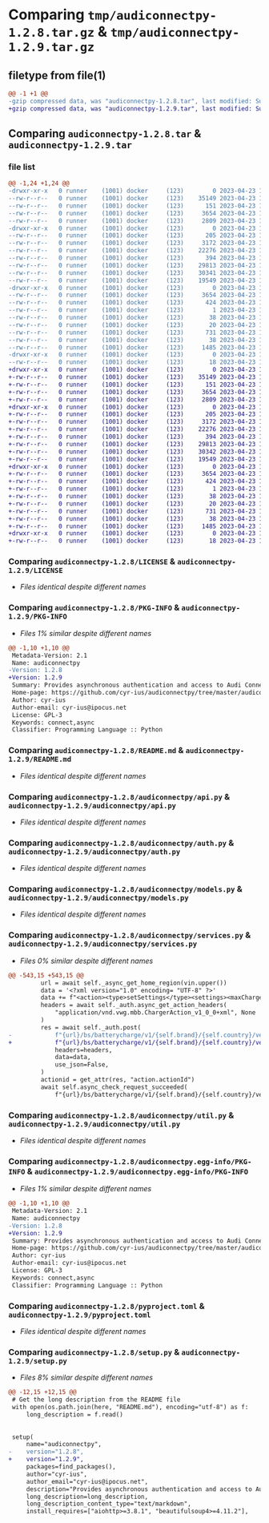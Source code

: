 # Comparing `tmp/audiconnectpy-1.2.8.tar.gz` & `tmp/audiconnectpy-1.2.9.tar.gz`

## filetype from file(1)

```diff
@@ -1 +1 @@
-gzip compressed data, was "audiconnectpy-1.2.8.tar", last modified: Sun Apr 23 17:47:31 2023, max compression
+gzip compressed data, was "audiconnectpy-1.2.9.tar", last modified: Sun Apr 23 17:55:18 2023, max compression
```

## Comparing `audiconnectpy-1.2.8.tar` & `audiconnectpy-1.2.9.tar`

### file list

```diff
@@ -1,24 +1,24 @@
-drwxr-xr-x   0 runner    (1001) docker     (123)        0 2023-04-23 17:47:31.480315 audiconnectpy-1.2.8/
--rw-r--r--   0 runner    (1001) docker     (123)    35149 2023-04-23 17:47:19.000000 audiconnectpy-1.2.8/LICENSE
--rw-r--r--   0 runner    (1001) docker     (123)      151 2023-04-23 17:47:19.000000 audiconnectpy-1.2.8/MANIFEST.in
--rw-r--r--   0 runner    (1001) docker     (123)     3654 2023-04-23 17:47:31.480315 audiconnectpy-1.2.8/PKG-INFO
--rw-r--r--   0 runner    (1001) docker     (123)     2809 2023-04-23 17:47:19.000000 audiconnectpy-1.2.8/README.md
-drwxr-xr-x   0 runner    (1001) docker     (123)        0 2023-04-23 17:47:31.476315 audiconnectpy-1.2.8/audiconnectpy/
--rw-r--r--   0 runner    (1001) docker     (123)      205 2023-04-23 17:47:19.000000 audiconnectpy-1.2.8/audiconnectpy/__init__.py
--rw-r--r--   0 runner    (1001) docker     (123)     3172 2023-04-23 17:47:19.000000 audiconnectpy-1.2.8/audiconnectpy/api.py
--rw-r--r--   0 runner    (1001) docker     (123)    22276 2023-04-23 17:47:19.000000 audiconnectpy-1.2.8/audiconnectpy/auth.py
--rw-r--r--   0 runner    (1001) docker     (123)      394 2023-04-23 17:47:19.000000 audiconnectpy-1.2.8/audiconnectpy/exceptions.py
--rw-r--r--   0 runner    (1001) docker     (123)    29813 2023-04-23 17:47:19.000000 audiconnectpy-1.2.8/audiconnectpy/models.py
--rw-r--r--   0 runner    (1001) docker     (123)    30341 2023-04-23 17:47:19.000000 audiconnectpy-1.2.8/audiconnectpy/services.py
--rw-r--r--   0 runner    (1001) docker     (123)    19549 2023-04-23 17:47:19.000000 audiconnectpy-1.2.8/audiconnectpy/util.py
-drwxr-xr-x   0 runner    (1001) docker     (123)        0 2023-04-23 17:47:31.480315 audiconnectpy-1.2.8/audiconnectpy.egg-info/
--rw-r--r--   0 runner    (1001) docker     (123)     3654 2023-04-23 17:47:31.000000 audiconnectpy-1.2.8/audiconnectpy.egg-info/PKG-INFO
--rw-r--r--   0 runner    (1001) docker     (123)      424 2023-04-23 17:47:31.000000 audiconnectpy-1.2.8/audiconnectpy.egg-info/SOURCES.txt
--rw-r--r--   0 runner    (1001) docker     (123)        1 2023-04-23 17:47:31.000000 audiconnectpy-1.2.8/audiconnectpy.egg-info/dependency_links.txt
--rw-r--r--   0 runner    (1001) docker     (123)       38 2023-04-23 17:47:31.000000 audiconnectpy-1.2.8/audiconnectpy.egg-info/requires.txt
--rw-r--r--   0 runner    (1001) docker     (123)       20 2023-04-23 17:47:31.000000 audiconnectpy-1.2.8/audiconnectpy.egg-info/top_level.txt
--rw-r--r--   0 runner    (1001) docker     (123)      731 2023-04-23 17:47:19.000000 audiconnectpy-1.2.8/pyproject.toml
--rw-r--r--   0 runner    (1001) docker     (123)       38 2023-04-23 17:47:31.480315 audiconnectpy-1.2.8/setup.cfg
--rw-r--r--   0 runner    (1001) docker     (123)     1485 2023-04-23 17:47:28.000000 audiconnectpy-1.2.8/setup.py
-drwxr-xr-x   0 runner    (1001) docker     (123)        0 2023-04-23 17:47:31.480315 audiconnectpy-1.2.8/tests/
--rw-r--r--   0 runner    (1001) docker     (123)       18 2023-04-23 17:47:19.000000 audiconnectpy-1.2.8/tests/__init__.py
+drwxr-xr-x   0 runner    (1001) docker     (123)        0 2023-04-23 17:55:18.922106 audiconnectpy-1.2.9/
+-rw-r--r--   0 runner    (1001) docker     (123)    35149 2023-04-23 17:55:08.000000 audiconnectpy-1.2.9/LICENSE
+-rw-r--r--   0 runner    (1001) docker     (123)      151 2023-04-23 17:55:08.000000 audiconnectpy-1.2.9/MANIFEST.in
+-rw-r--r--   0 runner    (1001) docker     (123)     3654 2023-04-23 17:55:18.922106 audiconnectpy-1.2.9/PKG-INFO
+-rw-r--r--   0 runner    (1001) docker     (123)     2809 2023-04-23 17:55:08.000000 audiconnectpy-1.2.9/README.md
+drwxr-xr-x   0 runner    (1001) docker     (123)        0 2023-04-23 17:55:18.922106 audiconnectpy-1.2.9/audiconnectpy/
+-rw-r--r--   0 runner    (1001) docker     (123)      205 2023-04-23 17:55:08.000000 audiconnectpy-1.2.9/audiconnectpy/__init__.py
+-rw-r--r--   0 runner    (1001) docker     (123)     3172 2023-04-23 17:55:08.000000 audiconnectpy-1.2.9/audiconnectpy/api.py
+-rw-r--r--   0 runner    (1001) docker     (123)    22276 2023-04-23 17:55:08.000000 audiconnectpy-1.2.9/audiconnectpy/auth.py
+-rw-r--r--   0 runner    (1001) docker     (123)      394 2023-04-23 17:55:08.000000 audiconnectpy-1.2.9/audiconnectpy/exceptions.py
+-rw-r--r--   0 runner    (1001) docker     (123)    29813 2023-04-23 17:55:08.000000 audiconnectpy-1.2.9/audiconnectpy/models.py
+-rw-r--r--   0 runner    (1001) docker     (123)    30342 2023-04-23 17:55:08.000000 audiconnectpy-1.2.9/audiconnectpy/services.py
+-rw-r--r--   0 runner    (1001) docker     (123)    19549 2023-04-23 17:55:08.000000 audiconnectpy-1.2.9/audiconnectpy/util.py
+drwxr-xr-x   0 runner    (1001) docker     (123)        0 2023-04-23 17:55:18.922106 audiconnectpy-1.2.9/audiconnectpy.egg-info/
+-rw-r--r--   0 runner    (1001) docker     (123)     3654 2023-04-23 17:55:18.000000 audiconnectpy-1.2.9/audiconnectpy.egg-info/PKG-INFO
+-rw-r--r--   0 runner    (1001) docker     (123)      424 2023-04-23 17:55:18.000000 audiconnectpy-1.2.9/audiconnectpy.egg-info/SOURCES.txt
+-rw-r--r--   0 runner    (1001) docker     (123)        1 2023-04-23 17:55:18.000000 audiconnectpy-1.2.9/audiconnectpy.egg-info/dependency_links.txt
+-rw-r--r--   0 runner    (1001) docker     (123)       38 2023-04-23 17:55:18.000000 audiconnectpy-1.2.9/audiconnectpy.egg-info/requires.txt
+-rw-r--r--   0 runner    (1001) docker     (123)       20 2023-04-23 17:55:18.000000 audiconnectpy-1.2.9/audiconnectpy.egg-info/top_level.txt
+-rw-r--r--   0 runner    (1001) docker     (123)      731 2023-04-23 17:55:08.000000 audiconnectpy-1.2.9/pyproject.toml
+-rw-r--r--   0 runner    (1001) docker     (123)       38 2023-04-23 17:55:18.922106 audiconnectpy-1.2.9/setup.cfg
+-rw-r--r--   0 runner    (1001) docker     (123)     1485 2023-04-23 17:55:18.000000 audiconnectpy-1.2.9/setup.py
+drwxr-xr-x   0 runner    (1001) docker     (123)        0 2023-04-23 17:55:18.922106 audiconnectpy-1.2.9/tests/
+-rw-r--r--   0 runner    (1001) docker     (123)       18 2023-04-23 17:55:08.000000 audiconnectpy-1.2.9/tests/__init__.py
```

### Comparing `audiconnectpy-1.2.8/LICENSE` & `audiconnectpy-1.2.9/LICENSE`

 * *Files identical despite different names*

### Comparing `audiconnectpy-1.2.8/PKG-INFO` & `audiconnectpy-1.2.9/PKG-INFO`

 * *Files 1% similar despite different names*

```diff
@@ -1,10 +1,10 @@
 Metadata-Version: 2.1
 Name: audiconnectpy
-Version: 1.2.8
+Version: 1.2.9
 Summary: Provides asynchronous authentication and access to Audi Connect
 Home-page: https://github.com/cyr-ius/audiconnectpy/tree/master/audiconnectpy
 Author: cyr-ius
 Author-email: cyr-ius@ipocus.net
 License: GPL-3
 Keywords: connect,async
 Classifier: Programming Language :: Python
```

### Comparing `audiconnectpy-1.2.8/README.md` & `audiconnectpy-1.2.9/README.md`

 * *Files identical despite different names*

### Comparing `audiconnectpy-1.2.8/audiconnectpy/api.py` & `audiconnectpy-1.2.9/audiconnectpy/api.py`

 * *Files identical despite different names*

### Comparing `audiconnectpy-1.2.8/audiconnectpy/auth.py` & `audiconnectpy-1.2.9/audiconnectpy/auth.py`

 * *Files identical despite different names*

### Comparing `audiconnectpy-1.2.8/audiconnectpy/models.py` & `audiconnectpy-1.2.9/audiconnectpy/models.py`

 * *Files identical despite different names*

### Comparing `audiconnectpy-1.2.8/audiconnectpy/services.py` & `audiconnectpy-1.2.9/audiconnectpy/services.py`

 * *Files 0% similar despite different names*

```diff
@@ -543,15 +543,15 @@
         url = await self._async_get_home_region(vin.upper())
         data = '<?xml version="1.0" encoding= "UTF-8" ?>'
         data += f"<action><type>setSettings</type><settings><maxChargeCurrent>{int(current)}</maxChargeCurrent></settings></action>"
         headers = await self._auth.async_get_action_headers(
             "application/vnd.vwg.mbb.ChargerAction_v1_0_0+xml", None
         )
         res = await self._auth.post(
-            f"{url}/bs/batterycharge/v1/{self.brand}/{self.country}/vehicles/{vin.upper()}/charger/action",
+            f"{url}/bs/batterycharge/v1/{self.brand}/{self.country}/vehicles/{vin.upper()}/charger/actions",
             headers=headers,
             data=data,
             use_json=False,
         )
         actionid = get_attr(res, "action.actionId")
         await self.async_check_request_succeeded(
             f"{url}/bs/batterycharge/v1/{self.brand}/{self.country}/vehicles/{vin.upper()}/charger/actions/{actionid}",
```

### Comparing `audiconnectpy-1.2.8/audiconnectpy/util.py` & `audiconnectpy-1.2.9/audiconnectpy/util.py`

 * *Files identical despite different names*

### Comparing `audiconnectpy-1.2.8/audiconnectpy.egg-info/PKG-INFO` & `audiconnectpy-1.2.9/audiconnectpy.egg-info/PKG-INFO`

 * *Files 1% similar despite different names*

```diff
@@ -1,10 +1,10 @@
 Metadata-Version: 2.1
 Name: audiconnectpy
-Version: 1.2.8
+Version: 1.2.9
 Summary: Provides asynchronous authentication and access to Audi Connect
 Home-page: https://github.com/cyr-ius/audiconnectpy/tree/master/audiconnectpy
 Author: cyr-ius
 Author-email: cyr-ius@ipocus.net
 License: GPL-3
 Keywords: connect,async
 Classifier: Programming Language :: Python
```

### Comparing `audiconnectpy-1.2.8/pyproject.toml` & `audiconnectpy-1.2.9/pyproject.toml`

 * *Files identical despite different names*

### Comparing `audiconnectpy-1.2.8/setup.py` & `audiconnectpy-1.2.9/setup.py`

 * *Files 8% similar despite different names*

```diff
@@ -12,15 +12,15 @@
 # Get the long description from the README file
 with open(os.path.join(here, "README.md"), encoding="utf-8") as f:
     long_description = f.read()
 
 
 setup(
     name="audiconnectpy",
-    version="1.2.8",
+    version="1.2.9",
     packages=find_packages(),
     author="cyr-ius",
     author_email="cyr-ius@ipocus.net",
     description="Provides asynchronous authentication and access to Audi Connect",
     long_description=long_description,
     long_description_content_type="text/markdown",
     install_requires=["aiohttp>=3.8.1", "beautifulsoup4>=4.11.2"],
```


